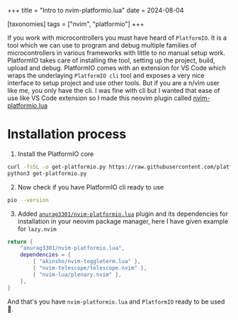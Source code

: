+++
title = "Intro to nvim-platformio.lua"
date = 2024-08-04

[taxonomies]
tags = ["nvim", "platformio"]
+++

If you work with microcontrollers you must have heard of `PlatformIO`. It is a tool which we can use to program and debug multiple families of microcontrollers in various frameworks with little to no manual setup work. PlatformIO takes care of installing the tool, setting up the project, build, upload and debug. PlatformIO comes with an extension for VS Code which wraps the underlaying `PlatformIO cli` tool and exposes a very nice interface to setup project and use other tools. But if you are a n/vim user like me, you only have the cli. I was fine with cli but I wanted that ease of use like VS Code extension so I made this neovim plugin called [nvim-platformio.lua](https://github.com/anurag3301/nvim-platformio.lua)

# Installation process

1. Install the PlatformIO core
```sh
curl -fsSL -o get-platformio.py https://raw.githubusercontent.com/platformio/platformio-core-installer/master/get-platformio.py
python3 get-platformio.py
```

2. Now check if you have PlatformIO cli ready to use
```sh
pio --version
```

3. Added [`anurag3301/nvim-platformio.lua`](https://github.com/anurag3301/nvim-platformio.lua) plugin and its dependencies for installation in your neovim package manager, here I have given example for `lazy.nvim`
```lua
return {
    "anurag3301/nvim-platformio.lua",
    dependencies = {
        { "akinsho/nvim-toggleterm.lua" },
        { "nvim-telescope/telescope.nvim" },
        { "nvim-lua/plenary.nvim" },
    },
}
```

And that's you have `nvim-platformio.lua` and `PlatformIO` ready to be used 🥳.

